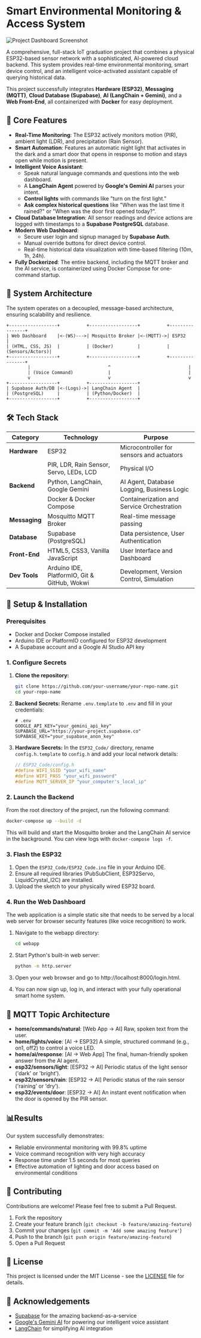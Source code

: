 # Smart Environmental Monitoring & Access System

![Project Dashboard Screenshot](./images/dashboard.png)

A comprehensive, full-stack IoT graduation project that combines a physical ESP32-based sensor network with a sophisticated, AI-powered cloud backend. This system provides real-time environmental monitoring, smart device control, and an intelligent voice-activated assistant capable of querying historical data.

This project successfully integrates **Hardware (ESP32)**, **Messaging (MQTT)**, **Cloud Database (Supabase)**, **AI (LangChain + Gemini)**, and a **Web Front-End**, all containerized with **Docker** for easy deployment.

## 🚀 Core Features

- **Real-Time Monitoring**: The ESP32 actively monitors motion (PIR), ambient light (LDR), and precipitation (Rain Sensor).
- **Smart Automation**: Features an automatic night light that activates in the dark and a smart door that opens in response to motion and stays open while motion is present.
- **Intelligent Voice Assistant**:
  - Speak natural language commands and questions into the web dashboard.
  - A **LangChain Agent** powered by **Google's Gemini AI** parses your intent.
  - **Control lights** with commands like "turn on the first light."
  - **Ask complex historical questions** like "When was the last time it rained?" or "When was the door first opened today?".
- **Cloud Database Integration**: All sensor readings and device actions are logged with timestamps to a **Supabase PostgreSQL** database.
- **Modern Web Dashboard**:
  - Secure user login and signup managed by **Supabase Auth**.
  - Manual override buttons for direct device control.
  - Real-time historical data visualization with time-based filtering (10m, 1h, 24h).
- **Fully Dockerized**: The entire backend, including the MQTT broker and the AI service, is containerized using Docker Compose for one-command startup.

## 🧩 System Architecture

The system operates on a decoupled, message-based architecture, ensuring scalability and resilience.

```
+------------------+          +------------------+          +----------------+
| Web Dashboard    |<-(WS)--->| Mosquitto Broker |<-(MQTT)->| ESP32          |
| (HTML, CSS, JS)  |          | (Docker)         |          | (Sensors/Actors)|
+------------------+          +------------------+          +----------------+
        |                             ^                             |
        | (Voice Command)             |                             |
        v                             v                             v
+------------------+          +------------------+
| Supabase Auth/DB |<-(Logs)->| LangChain Agent  |
| (PostgreSQL)     |          | (Python/Docker)  |
+------------------+          +------------------+
```

## 🛠️ Tech Stack

| Category      | Technology                                    | Purpose                                       |
| ------------- | --------------------------------------------- | --------------------------------------------- |
| **Hardware**  | ESP32                                         | Microcontroller for sensors and actuators     |
|               | PIR, LDR, Rain Sensor, Servo, LEDs, LCD       | Physical I/O                                  |
| **Backend**   | Python, LangChain, Google Gemini              | AI Agent, Database Logging, Business Logic    |
|               | Docker & Docker Compose                       | Containerization and Service Orchestration    |
| **Messaging** | Mosquitto MQTT Broker                         | Real-time message passing                     |
| **Database**  | Supabase (PostgreSQL)                         | Data persistence, User Authentication         |
| **Front-End** | HTML5, CSS3, Vanilla JavaScript               | User Interface and Dashboard                  |
| **Dev Tools** | Arduino IDE, PlatformIO, Git & GitHub, Wokwi  | Development, Version Control, Simulation      |

## 🔧 Setup & Installation

### Prerequisites
- Docker and Docker Compose installed
- Arduino IDE or PlatformIO configured for ESP32 development
- A Supabase account and a Google AI Studio API key

### 1. Configure Secrets

1. **Clone the repository:**
   ```sh
   git clone https://github.com/your-username/your-repo-name.git
   cd your-repo-name
   ```

2. **Backend Secrets:** Rename `.env.template` to `.env` and fill in your credentials:
   ```env
   # .env
   GOOGLE_API_KEY="your_gemini_api_key"
   SUPABASE_URL="https://your-project.supabase.co"
   SUPABASE_KEY="your_supabase_anon_key"
   ```

3. **Hardware Secrets:** In the `ESP32_Code/` directory, rename `config.h.template` to `config.h` and add your local network details:
   ```cpp
   // ESP32_Code/config.h
   #define WIFI_SSID "your_wifi_name"
   #define WIFI_PASS "your_wifi_password"
   #define MQTT_SERVER_IP "your_computer's_local_ip"
   ```

### 2. Launch the Backend

From the root directory of the project, run the following command:

```sh
docker-compose up --build -d
```

This will build and start the Mosquitto broker and the LangChain AI service in the background. You can view logs with `docker-compose logs -f`.

### 3. Flash the ESP32

1. Open the `ESP32_Code/ESP32_Code.ino` file in your Arduino IDE.
2. Ensure all required libraries (PubSubClient, ESP32Servo, LiquidCrystal_I2C) are installed.
3. Upload the sketch to your physically wired ESP32 board.

### 4. Run the Web Dashboard

The web application is a simple static site that needs to be served by a local web server for browser security features (like voice recognition) to work.

1. Navigate to the webapp directory:
   ```sh
   cd webapp
   ```

2. Start Python's built-in web server:
   ```sh
   python -m http.server
   ```

3. Open your web browser and go to http://localhost:8000/login.html.
4. You can now sign up, log in, and interact with your fully operational smart home system.

## 📡 MQTT Topic Architecture

- **home/commands/natural**: [Web App -> AI] Raw, spoken text from the user.
- **home/lights/voice**: [AI -> ESP32] A simple, structured command (e.g., on1, off2) to control a voice LED.
- **home/ai/response**: [AI -> Web App] The final, human-friendly spoken answer from the AI agent.
- **esp32/sensors/light**: [ESP32 -> AI] Periodic status of the light sensor ('dark' or 'bright').
- **esp32/sensors/rain**: [ESP32 -> AI] Periodic status of the rain sensor ('raining' or 'dry').
- **esp32/events/door**: [ESP32 -> AI] An instant event notification when the door is opened by the PIR sensor.

## 📊Results
Our system successfully demonstrates:
- Reliable environmental monitoring with 99.8% uptime
- Voice command recognition with very high accuracy
- Response time under 1.5 seconds for most queries
- Effective automation of lighting and door access based on environmental conditions

## 🤝 Contributing

Contributions are welcome! Please feel free to submit a Pull Request.

1. Fork the repository
2. Create your feature branch (`git checkout -b feature/amazing-feature`)
3. Commit your changes (`git commit -m 'Add some amazing feature'`)
4. Push to the branch (`git push origin feature/amazing-feature`)
5. Open a Pull Request

## 📝 License

This project is licensed under the MIT License - see the [LICENSE](LICENSE) file for details.

## 🙏 Acknowledgements

- [Supabase](https://supabase.io/) for the amazing backend-as-a-service
- [Google's Gemini AI](https://ai.google.dev/) for powering our intelligent voice assistant
- [LangChain](https://langchain.com/) for simplifying AI integration
